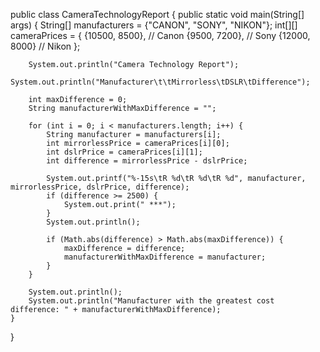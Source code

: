 public class CameraTechnologyReport {
    public static void main(String[] args) {
        String[] manufacturers = {"CANON", "SONY", "NIKON"};
        int[][] cameraPrices = {
            {10500, 8500},  // Canon
            {9500, 7200},   // Sony
            {12000, 8000}   // Nikon
        };

        System.out.println("Camera Technology Report");
        System.out.println("Manufacturer\t\tMirrorless\tDSLR\tDifference");

        int maxDifference = 0;
        String manufacturerWithMaxDifference = "";

        for (int i = 0; i < manufacturers.length; i++) {
            String manufacturer = manufacturers[i];
            int mirrorlessPrice = cameraPrices[i][0];
            int dslrPrice = cameraPrices[i][1];
            int difference = mirrorlessPrice - dslrPrice;

            System.out.printf("%-15s\tR %d\tR %d\tR %d", manufacturer, mirrorlessPrice, dslrPrice, difference);
            if (difference >= 2500) {
                System.out.print(" ***");
            }
            System.out.println();
            
            if (Math.abs(difference) > Math.abs(maxDifference)) {
                maxDifference = difference;
                manufacturerWithMaxDifference = manufacturer;
            }
        }

        System.out.println();
        System.out.println("Manufacturer with the greatest cost difference: " + manufacturerWithMaxDifference);
    }
}
